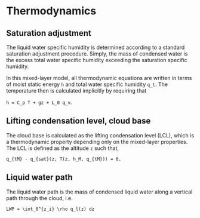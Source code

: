 # Thermodynamics

## Saturation adjustment
The liquid water specific humidity is determined according to a standard saturation adjustment procedure. Simply, the mass of condensed water is the excess total water specific humidity exceeding the saturation specific humidity. 

In this mixed-layer model, all thermodynamic equations are written in terms of moist static energy ``h`` and total water specific humidity ``q_t``. The temperature then is calculated implicitly by requiring that 

``h = C_p T + gz + L_0 q_v``.

## Lifting condensation level, cloud base
The cloud base is calculated as the lifting condensation level (LCL), which is a thermodynamic property depending only on the mixed-layer properties. The LCL is defined as the altitude ``z`` such that,

``q_{tM} - q_{sat}(z, T(z, h_M, q_{tM})) = 0.``

## Liquid water path
The liquid water path is the mass of condensed liquid water along a vertical path through the cloud, i.e.

``LWP = \int_0^{z_i} \rho q_l(z) dz``